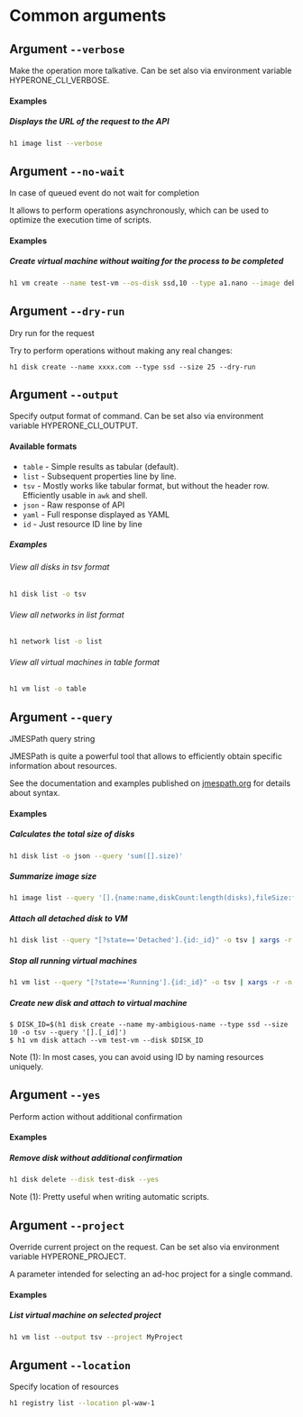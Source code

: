 # Common arguments
## Argument ```--verbose```
Make the operation more talkative. Can be set also via environment variable HYPERONE_CLI_VERBOSE.

#### Examples

##### Displays the URL of the request to the API

```bash
h1 image list --verbose
```
## Argument ```--no-wait```
In case of queued event do not wait for completion

It allows to perform operations asynchronously, which can be used to optimize the execution time of scripts.

#### Examples

##### Create virtual machine without waiting for the process to be completed
```bash
h1 vm create --name test-vm --os-disk ssd,10 --type a1.nano --image debian --ssh my-ssh --no-wait
```
## Argument ```--dry-run```
Dry run for the request

Try to perform operations without making any real changes:

```
h1 disk create --name xxxx.com --type ssd --size 25 --dry-run
```
## Argument ```--output```
Specify output format of command. Can be set also via environment variable HYPERONE_CLI_OUTPUT.

#### Available formats

* ```table``` - Simple results as tabular (default).
* ```list``` - Subsequent properties line by line.
* ```tsv``` - Mostly works like tabular format, but without the header row. Efficiently usable in ```awk``` and shell.
* ```json``` - Raw response of API
* ```yaml``` - Full response displayed as YAML
* ```id``` - Just resource ID line by line

##### Examples

###### View all disks in tsv format

```bash
h1 disk list -o tsv
```

###### View all networks in list format

```bash
h1 network list -o list
```

###### View all virtual machines in table format

```bash
h1 vm list -o table
```
## Argument ```--query```
 JMESPath query string

JMESPath is quite a powerful tool that allows to efficiently obtain specific information about resources.
    
See the documentation and examples published on [jmespath.org](https://jmespath.org) for details about syntax.
    
#### Examples

##### Calculates the total size of disks

```bash
h1 disk list -o json --query 'sum([].size)'
```

##### Summarize image size

```bash
h1 image list --query '[].{name:name,diskCount:length(disks),fileSize:fileSize}'
```

##### Attach all detached disk to VM

```bash
h1 disk list --query "[?state=='Detached'].{id:_id}" -o tsv | xargs -r -n 1 h1 vm disk attach --vm test-vm --disk
```

##### Stop all running virtual machines

```bash
h1 vm list --query "[?state=='Running'].{id:_id}" -o tsv | xargs -r -n 1 h1 vm stop --vm
```

##### Create new disk and attach to virtual machine

```
$ DISK_ID=$(h1 disk create --name my-ambigious-name --type ssd --size 10 -o tsv --query '[].[_id]')
$ h1 vm disk attach --vm test-vm --disk $DISK_ID
```

Note (1): In most cases, you can avoid using ID by naming resources uniquely.
## Argument ```--yes```
Perform action without additional confirmation

#### Examples

##### Remove disk without additional confirmation

```bash
h1 disk delete --disk test-disk --yes
```

Note (1): Pretty useful when writing automatic scripts.
## Argument ```--project```
Override current project on the request. Can be set also via environment variable HYPERONE_PROJECT.

A parameter intended for selecting an ad-hoc project for a single command.

#### Examples

##### List virtual machine on selected project

```bash
h1 vm list --output tsv --project MyProject
```
## Argument ```--location```
Specify location of resources

```bash
h1 registry list --location pl-waw-1
```
